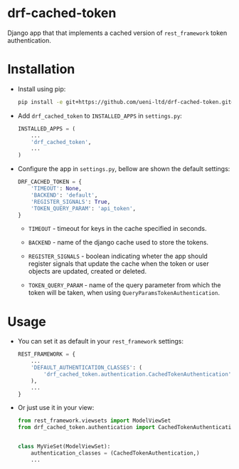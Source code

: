 # drf-cached-token

Django app that that implements a cached version of `rest_framework` token authentication.

Installation
============

* Install using pip:

    ```bash
    pip install -e git+https://github.com/ueni-ltd/drf-cached-token.git@v0.1.1#egg=drf_cached_token
    ```

* Add ``drf_cached_token`` to ``INSTALLED_APPS`` in ``settings.py``:

    ```python
    INSTALLED_APPS = (
        ...
        'drf_cached_token',
        ...
    )
    ```

* Configure the app in ``settings.py``, bellow are shown the default settings:

    ```python
    DRF_CACHED_TOKEN = {
        'TIMEOUT': None,
        'BACKEND': 'default',
        'REGISTER_SIGNALS': True,
        'TOKEN_QUERY_PARAM': 'api_token',
    }
    ```

    * `TIMEOUT` - timeout for keys in the cache specified in seconds.

    * `BACKEND` - name of the django cache used to store the tokens.    

    * `REGISTER_SIGNALS` - boolean indicating wheter the app should register signals that update the cache
when the token or user objects are updated, created or deleted.

    * `TOKEN_QUERY_PARAM` - name of the query parameter from which the token will be taken, when using
`QueryParamsTokenAuthentication`.

Usage
=====
* You can set it as default in your `rest_framework` settings:

    ```python
    REST_FRAMEWORK = {
        ...
        'DEFAULT_AUTHENTICATION_CLASSES': (
            'drf_cached_token.authentication.CachedTokenAuthentication',
        ),
        ...
    }
    ```

* Or just use it in your view:
    ```python
    from rest_framework.viewsets import ModelViewSet
    from drf_cached_token.authentication import CachedTokenAuthentication


    class MyVieSet(ModelViewSet):
        authentication_classes = (CachedTokenAuthentication,)
        ...
    ```

